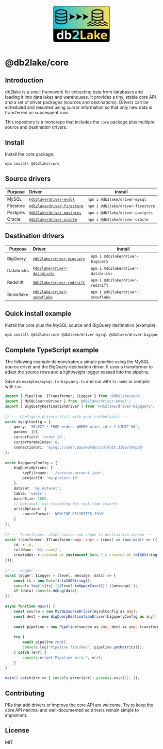

<p align="center">
  <img src="./assets/db2lake-logo240.png" width="200" alt="db2lake logo" />
</p>

# @db2lake/core

Introduction
------------

db2lake is a small framework for extracting data from databases and loading it into
data lakes and warehouses. It provides a tiny, stable core API and a set of
driver packages (sources and destinations). Drivers can be scheduled and resumed
using cursor information so that only new data is transferred on subsequent runs.

This repository is a monorepo that includes the `core` package plus multiple
source and destination drivers.

Install
-------

Install the core package:

```bash
npm install @db2lake/core
```

Source drivers
--------------

| Purpose | Driver | Install | 
|---|:---|---|
| MySQL | [`@db2lake/driver-mysql`](https://github.com/bahador-r/db2lake/tree/master/packages/driver-mysql) | `npm i @db2lake/driver-mysql` | 
| Firestore | [`@db2lake/driver-firestore`](https://github.com/bahador-r/db2lake/tree/master/packages/driver-firestore) | `npm i @db2lake/driver-firestore` |
| Postgres | [`@db2lake/driver-postgres`](https://github.com/bahador-r/db2lake/tree/master/packages/driver-postgres) | `npm i @db2lake/driver-postgres` | 
| Oracle | [`@db2lake/driver-oracle`](https://github.com/bahador-r/db2lake/tree/master/packages/driver-oracle) | `npm i @db2lake/driver-oracle` | 

Destination drivers
-------------------

| Purpose | Driver | Install | 
|---|:---|---|
| BigQuery | [`@db2lake/driver-bigquery`](https://github.com/bahador-r/db2lake/tree/master/packages/driver-bigquery) | `npm i @db2lake/driver-bigquery` | 
| Databricks | [`@db2lake/driver-databricks`](https://github.com/bahador-r/db2lake/tree/master/packages/driver-databricks) | `npm i @db2lake/driver-databricks` |
| Redshift | [`@db2lake/driver-redshift`](https://github.com/bahador-r/db2lake/tree/master/packages/driver-redshift) | `npm i @db2lake/driver-redshift` | 
| Snowflake | [`@db2lake/driver-snowflake`](https://github.com/bahador-r/db2lake/tree/master/packages/driver-snowflake) | `npm i @db2lake/driver-snowflake` | 

Quick install example
---------------------

Install the core plus the MySQL source and BigQuery destination (example):

```bash
npm install @db2lake/core @db2lake/driver-mysql @db2lake/driver-bigquery
```

Complete TypeScript example
---------------------------

The following example demonstrates a simple pipeline using the MySQL source
driver and the BigQuery destination driver. It uses a transformer to adapt the
source rows and a lightweight logger passed into the pipeline.

Save as `examples/mysql-to-bigquery.ts` and run with `ts-node` or compile with
`tsc`.

```typescript
import { Pipeline, ITransformer, ILogger } from '@db2lake/core';
import { MySQLSourceDriver } from '@db2lake/driver-mysql';
import { BigQueryDestinationDriver } from '@db2lake/driver-bigquery';

// --- Configure drivers (fill with your credentials) ---
const mysqlConfig = {
    query: 'SELECT * FROM orders WHERE order_id > ? LIMIT 50',
    params: [0],
    cursorField: 'order_id',
    cursorParamsIndex: 0,
    connectionUri: 'mysql://user:password@localhost:3306/shopdb'
};

const bigqueryConfig = {
    bigQueryOptions: {
        keyFilename: './service-account.json',
        projectId: 'my-project-id'
    },
    dataset: 'my_dataset',
    table: 'users',
    batchSize: 1000,
    // Optional: use streaming for real-time inserts
    writeOptions: {
        sourceFormat: 'NEWLINE_DELIMITED_JSON'
    }
};

// --- Transformer: adapt source row shape to destination schema ---
const transformer: ITransformer<any, any> = (rows) => rows.map(r => ({
    id: r.id,
    fullName: `${r.name}`,
    createdAt: r.created_at instanceof Date ? r.created_at.toISOString() : r.created_at
}));

// --- Logger ---
const logger: ILogger = (level, message, data) => {
    const ts = new Date().toISOString();
    console.log(`${ts} [${level.toUpperCase()}] ${message}`);
    if (data) console.debug(data);
};

async function main() {
    const source = new MySQLSourceDriver(mysqlConfig as any);
    const dest = new BigQueryDestinationDriver(bigqueryConfig as any);

    const pipeline = new Pipeline(source as any, dest as any, transformer, logger);

    try {
        await pipeline.run();
        console.log('Pipeline finished', pipeline.getMetrics());
    } catch (err) {
        console.error('Pipeline error', err);
    }
}

main().catch(err => { console.error(err); process.exit(1); });
```


Contributing
------------

PRs that add drivers or improve the core API are welcome. Try to keep the core
API minimal and well-documented so drivers remain simple to implement.

License
-------

MIT
